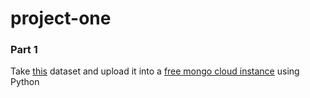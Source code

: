 # project-one

### Part 1

Take [this](http://openrecipes.s3.amazonaws.com/openrecipes.txt) dataset and upload it into a [free mongo cloud instance](https://www.mongodb.com/free-cloud-database) using Python
